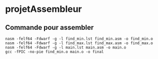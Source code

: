 # projetAssembleur

## Commande pour assembler 
```
nasm -felf64 -Fdwarf -g -l find_min.lst find_min.asm -o find_min.o
nasm -felf64 -Fdwarf -g -l find_max.lst find_max.asm -o find_max.o
nasm -felf64 -Fdwarf -g -l main.lst main.asm -o main.o
gcc -fPIC -no-pie find_min.o main.o -o final
```